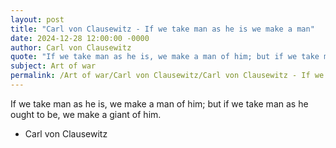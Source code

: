 ```yaml
---
layout: post
title: "Carl von Clausewitz - If we take man as he is we make a man"
date: 2024-12-28 12:00:00 -0000
author: Carl von Clausewitz
quote: "If we take man as he is, we make a man of him; but if we take man as he ought to be, we make a giant of him."
subject: Art of war
permalink: /Art of war/Carl von Clausewitz/Carl von Clausewitz - If we take man as he is we make a man
---
```


If we take man as he is, we make a man of him; but if we take man as he ought to be, we make a giant of him.

- Carl von Clausewitz

